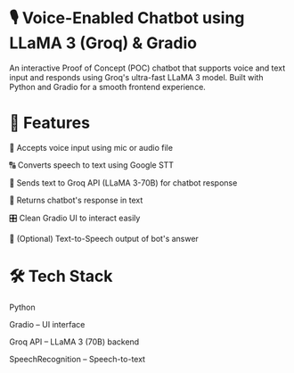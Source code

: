 # 🎙️ Voice-Enabled Chatbot using LLaMA 3 (Groq) & Gradio

An interactive Proof of Concept (POC) chatbot that supports voice and text input and responds using Groq's ultra-fast LLaMA 3 model. Built with Python and Gradio for a smooth frontend experience.

# 🚀 Features
🎤 Accepts voice input using mic or audio file

🔠 Converts speech to text using Google STT

🤖 Sends text to Groq API (LLaMA 3-70B) for chatbot response

🧠 Returns chatbot's response in text

🎛️ Clean Gradio UI to interact easily

💬 (Optional) Text-to-Speech output of bot's answer

# 🛠️ Tech Stack
Python

Gradio – UI interface

Groq API – LLaMA 3 (70B) backend

SpeechRecognition – Speech-to-text
